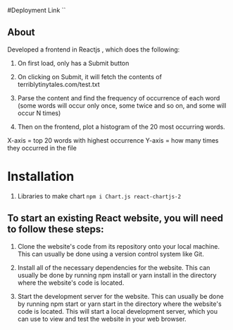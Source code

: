 #Deployment Link 
``
## About

Developed a frontend in Reactjs , which does the following:

1. On first load, only has a Submit button

2. On clicking on Submit, it will fetch the contents of terriblytinytales.com/test.txt

3. Parse the content and find the frequency of occurrence of each word (some words will occur only once, some twice and so on, and some will occur N times)

4. Then on the frontend, plot a histogram of the 20 most occurring words.

X-axis = top 20 words with highest occurrence
Y-axis = how many times they occurred in the file 

# Installation
1. Libraries to make chart `npm i Chart.js react-chartjs-2` 

## To start an existing React website, you will need to follow these steps:

   1. Clone the website's code from its repository onto your local machine. This can usually be done using a version control system like Git.

   2. Install all of the necessary dependencies for the website. This can usually be done by running npm install or yarn install in the directory where the website's code is located.

   3. Start the development server for the website. This can usually be done by running npm start or yarn start in the directory where the website's code is located. This will start a local development server, which you can use to view and test the website in your web browser.

